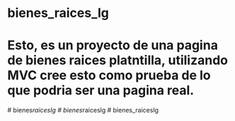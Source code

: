 ﻿# bienes_raices_lg

# Esto, es un proyecto de una pagina de bienes raices platntilla, utilizando MVC cree esto como prueba de lo que podria ser una pagina real.
#   b i e n e s _ r a i c e s l g  
 #   b i e n e s _ r a i c e s l g  
 #   b i e n e s _ r a i c e s l g  
 
